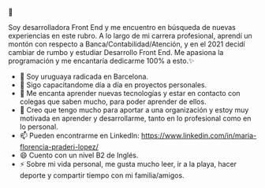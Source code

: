 👋

Soy desarrolladora Front End y me encuentro en búsqueda de nuevas experiencias en este rubro.
A lo largo de mi carrera profesional, aprendí un montón con respecto a Banca/Contabilidad/Atención, y en el 2021 decidí cambiar de rumbo y estudiar Desarrollo Front End.
Me apasiona la programación y me encantaría dedicarme 100% a esto.✨

- 🔭 Soy uruguaya radicada en Barcelona.
- 🌱 Sigo capacitandome día a día en proyectos personales. 
- 👯 Me encanta aprender nuevas tecnologías y estar en contacto con colegas que saben mucho, para poder aprender de ellos.
- 🤔 Creo que tengo mucho para aportar a una organización y estoy muy motivada en aprender y desarrollarme, tanto en lo profesional como en lo personal.
- 📫 Pueden encontrarme en LinkedIn:
  https://www.linkedin.com/in/maria-florencia-praderi-lopez/
- 😄 Cuento con un nivel B2 de Inglés.
- ⚡ Sobre mi vida personal, me gusta mucho leer, ir a la playa, hacer deporte y compartir tiempo con mi familia/amigos.

